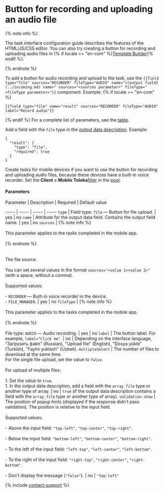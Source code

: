 # Button for recording and uploading an audio file

{% note info %}

The task interface configuration guide describes the features of the HTML/JS/CSS editor. You can also try creating a button for recording and uploading audio files in {% if locale == "en-com" %}[Template Builder](https://toloka.ai/en/docs/template-builder/reference/field.audio){% endif %}.

{% endnote %}


To add a button for audio recording and upload to the task, use the `{{field type="file" sources="RECORDER" fileType="AUDIO" name="<[output field](../incoming.md) name>" sources="<sources parameter>" fileType="<fileType parameter>"}}` component. Example:
 {% if locale == "en-com" %}
```no-highlight
{{field type="file" name="result" sources="RECORDER" fileType="AUDIO" label="Record audio"}}
```
{% endif %}
For a complete list of parameters, see the [table](#table).

Add a field with the `file` type in the [output data description](../incoming.md). Example:

```no-highlight
{
  "result": {
    "type": "file",
    "required": true
  }
}
```

Create tasks for mobile devices if you want to use the button for recording and uploading audio files, because these devices have a built-in voice recorder. Set the **Client = Mobile Toloka**[filter](../filters.md) in the [pool](../../../glossary.md#pool-ru).

#### Parameters


Parameter
 |
Description
 |
Required
 |
Default value

----- | ----- | ----- | -----
``` type ``` | Field type: `file` — Button for file upload. | yes | no
``` name ``` | Attribute for the output data field. Contains the output field name. | yes | no
``` sources ``` | {% note info %}<br/><br/>This parameter applies to the tasks completed in the mobile app.<br/><br/>{% endnote %}<br/><br/><br/>The file source.<br/><br/>You can set several values in the format `sources="<value 1><value 2>"` (with a space, without a comma).<br/><br/>Supported values:<br/><br/>- `RECORDER` — Built-in voice recorder in the device.<br/>- `FILE_MANAGER`. | yes | no
``` fileType ``` | {% note info %}<br/><br/>This parameter applies to the tasks completed in the mobile app.<br/><br/>{% endnote %}<br/><br/>File type: `AUDIO` — Audio recording. | yes | no
``` label ``` | The button label. For example, `label="Click me"`. | no | Depending on the interface language, "Загрузить файл" (Russian), "Upload file" (English), "Dosya yükle" (Turkish), "Faylni yuklash" (Uzbek).
``` multipleSelect ``` | The number of files to download at the same time.<br/>For the single file upload, set the value to `false`.<br/><br/>For upload of multiple files:<br/><br/>1. Set the value to `true`.<br/>1. In the output data description, add a field with the `array_file` type or another type of array. | no | `true` (if the output data description contains a field with the `array_file` type or another type of array).
``` validation-show ``` | The position of popup hints (displayed if the response didn't pass validation). The position is relative to the input field.<br/><br/>Supported values:<br/><br/>- Above the input field: `"top-left"`, `"top-center"`, `"top-right"`.<br/>    <br/>- Below the input field: `"bottom-left"`, `"bottom-center"`, `"bottom-right"`.<br/>    <br/>- To the left of the input field: `"left-top"`, `"left-center"`, `"left-bottom"`.<br/>    <br/>- To the right of the input field: `"right-top"`, `"right-center"`, `"right-bottom"`.<br/>    <br/>- Don't display the message (`"false"`). | no | ``` "top-left" ```

{% include [contact-support](../../_includes/contact-support-help.md) %}